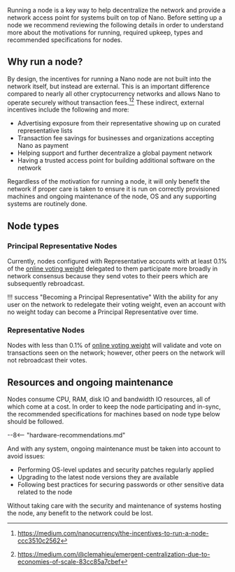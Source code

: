 Running a node is a key way to help decentralize the network and provide a network access point for systems built on top of Nano. Before setting up a node we recommend reviewing the following details in order to understand more about the motivations for running, required upkeep, types and recommended specifications for nodes.

## Why run a node?
By design, the incentives for running a Nano node are not built into the network itself, but instead are external. This is an important difference compared to nearly all other cryptocurrency networks and allows Nano to operate securely without transaction fees.[^1][^2] These indirect, external incentives include the following and more:

* Advertising exposure from their representative showing up on curated representative lists
* Transaction fee savings for businesses and organizations accepting Nano as payment
* Helping support and further decentralize a global payment network
* Having a trusted access point for building additional software on the network

Regardless of the motivation for running a node, it will only benefit the network if proper care is taken to ensure it is run on correctly provisioned machines and ongoing maintenance of the node, OS and any supporting systems are routinely done.

## Node types

### Principal Representative Nodes
Currently, nodes configured with Representative accounts with at least 0.1% of the [online voting weight](/glossary#online-voting-weight) delegated to them participate more broadly in network consensus because they send votes to their peers which are subsequently rebroadcast.

!!! success "Becoming a Principal Representative"
	With the ability for any user on the network to redelegate their voting weight, even an account with no weight today can become a Principal Representative over time.

### Representative Nodes
Nodes with less than 0.1% of [online voting weight](/glossary#online-voting-weight) will validate and vote on transactions seen on the network; however, other peers on the network will not rebroadcast their votes.

## Resources and ongoing maintenance
Nodes consume CPU, RAM, disk IO and bandwidth IO resources, all of which come at a cost. In order to keep the node participating and in-sync, the recommended specifications for machines based on node type below should be followed.

--8<-- "hardware-recommendations.md"

And with any system, ongoing maintenance must be taken into account to avoid issues:

- Performing OS-level updates and security patches regularly applied
- Upgrading to the latest node versions they are available
- Following best practices for securing passwords or other sensitive data related to the node

Without taking care with the security and maintenance of systems hosting the node, any benefit to the network could be lost.

[^1]: https://medium.com/nanocurrency/the-incentives-to-run-a-node-ccc3510c2562
[^2]: https://medium.com/@clemahieu/emergent-centralization-due-to-economies-of-scale-83cc85a7cbef
